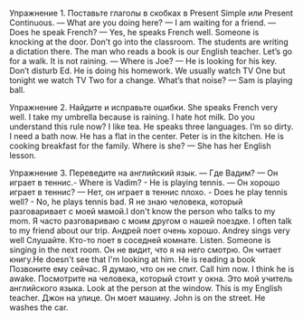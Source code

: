 Упражнение 1. Поставьте глаголы в скобках в Present Simple или Present Continuous.
— What are you doing here? — I am waiting for a friend.
— Does he speak French? — Yes, he speaks French well.
Someone is knocking at the door.
Don’t go into the classroom. The students are writing a dictation there.
The man who reads a book is our English teacher.
Let’s go for a walk. It is not raining.
— Where is Joe? — He is looking for his key.
Don’t disturb Ed. He is doing his homework.
We usually watch TV One but tonight we watch TV Two for a change.
What’s that noise? — Sam is playing ball.

Упражнение 2. Найдите и исправьте ошибки.
She speaks French very well.
I take my umbrella because is raining.
I hate hot milk.
Do you understand this rule now?
I like tea.
He speaks three languages.
I’m so dirty. I need a bath now.
He has a flat in the center.
Peter is in the kitchen. He is cooking breakfast for the family.
Where is she? — She has her English lesson.

Упражнение 3. Переведите на английский язык.
— Где Вадим? — Он играет в теннис.- Where is Vadim? - He is playing tennis.
— Он хорошо играет в теннис? — Нет, он играет в теннис плохо. - Does he play tennis well? - No, he plays tennis bad.
Я не знаю человека, который разговаривает с моей мамой.I don't know the person who talks to my mom.
Я часто разговариваю с моим другом о нашей поездке. I often talk to my friend about our trip.
Андрей поет очень хорошо. Andrey sings very well
Слушайте. Кто-то поет в соседней комнате. Listen. Someone is singing in the next room.
Он не видит, что я на него смотрю. Он читает книгу.He doesn't see that I'm looking at him. He is reading a book
Позвоните ему сейчас. Я думаю, что он не спит. Call him now. I think he is awake.
Посмотрите на человека, который стоит у окна. Это мой учитель английского языка. Look at the person at the window. This is my English teacher.
Джон на улице. Он моет машину. John is on the street. He washes the car.
